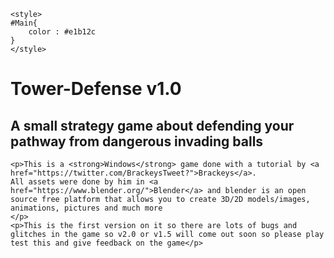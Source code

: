 <!DOCTYPE html>

<head>

	<style>
	#Main{
		color : #e1b12c
	}
	</style>
</head>
<body>
	<h1 id="Main"> Tower-Defense v1.0 </h1>
	<h2> A small strategy game about defending your pathway from dangerous invading balls </h2>

	<p>This is a <strong>Windows</strong> game done with a tutorial by <a href="https://twitter.com/BrackeysTweet?">Brackeys</a>.
	All assets were done by him in <a href="https://www.blender.org/">Blender</a> and blender is an open source free platform that allows you to create 3D/2D models/images, animations, pictures and much more
	</p>
	<p>This is the first version on it so there are lots of bugs and glitches in the game so v2.0 or v1.5 will come out soon so please play test this and give feedback on the game</p>

</body>
